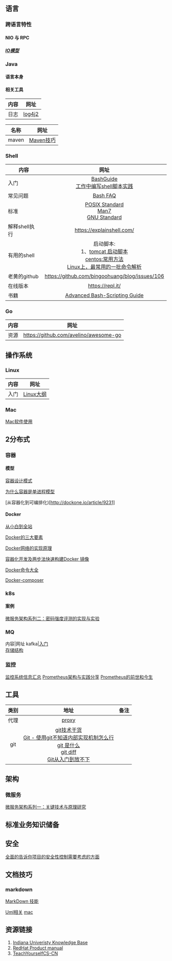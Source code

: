 ## 语言

### 跨语言特性

#### NIO 与 RPC

##### [IO模型](nio/io.md)

### Java

#### 语言本身

#### 相关工具

内容|网址
---|:--:|
日志|[log4j2](https://blog.csdn.net/CSDN___LYY/article/details/84394244)

名称|网址
---|:--:|
maven|[Maven技巧](https://github.com/wmenjoy/awesome-knowleges/blob/master/languages/java/maven.md)

### Shell

内容|网址
---|:--:|
入门|[BashGuide](http://mywiki.wooledge.org/BashGuide)<br>[工作中编写shell脚本实践](https://liyangyang.blog.csdn.net/article/details/100584638)</br>
常见问题|[Bash FAQ](http://mywiki.wooledge.org/BashFAQ)
标准|[POSIX Standard](http://pubs.opengroup.org/onlinepubs/9699919799/xrat/contents.html)</br>[Man7](http://man7.org/linux/man-pages/man1/bash.1.html)</br>[GNU Standard](https://www.gnu.org/software/bash/manual/html_node/index.html#SEC_Contents)
解释shell执行|https://explainshell.com/
有用的shell|启动脚本:<br>1、[tomcat 启动脚本](https://github.com/apache/tomcat/blob/master/bin/catalina.sh)</br>[centos:常用方法]( https://github.com/seanhess/centos/blob/master/library.sh) </br>[Linux上，最常用的一批命令解析](https://juejin.im/post/5d134fbfe51d4510727c80d1?utm_source=gold_browser_extension)
老黄的github|https://github.com/bingoohuang/blog/issues/106
在线版本|https://repl.it/
书籍|[Advanced Bash-Scripting Guide](https://www.gnu.org/software/bash/manual/html_node/index.html#SEC_Contents)

### Go

内容|网址
---|--|
资源|https://github.com/avelino/awesome-go
## 操作系统
### Linux

内容|网址
---|:--:|
入门|[Linux大纲](https://blog.csdn.net/CSDN___LYY/article/details/80810403)|

### Mac

[Mac软件使用](https://github.com/bingoohuang/blog/issues/88#issuecomment-550804240)

## 2分布式

### 容器

#### 模型

[容器设计模式](http://dockone.io/article/9290)

[为什么容器是单进程模型](http://dockone.io/article/9274)

[从容器化到可编排化)[http://dockone.io/article/9231]
#### Docker
[从小白到全站](http://dockone.io/article/9273)

[Docker的三大要素](http://dockone.io/article/9249)

[Docker网络的实现原理](http://dockone.io/article/9243)

[容器化开发及两步法快速构建Docker 镜像](http://dockone.io/article/9241)

[Docker命令大全](http://dockone.io/article/9229)

[Docker-composer](http://dockone.io/article/9213)

### k8s

#### 案例

[微服务架构系列二：密码强度评测的实现与实验](http://dockone.io/article/9212)

### MQ

内容|网址
kafka|[入门](https://blog.csdn.net/CSDN___LYY/article/details/85697252)<br>[存储结构](https://blog.csdn.net/CSDN___LYY/article/details/85696954)

### 监控

[监控系统信息汇总](http://dockone.io/article/9316)
[Prometheus架构与实践分享](http://dockone.io/article/9269)
[Prometheus的前世和今生](http://dockone.io/article/9235)

## 工具

|类别|地址|备注|
|:--:|:--:|:--:|
|代理|[proxy](proxy/proxy.md)|
|git|[git技术干货](https://liyangyang.blog.csdn.net/article/details/100939749)<br/>[Git - 使用git不知道内部实现机制怎么行](https://liyangyang.blog.csdn.net/article/details/101035399)<br/>[git 是什么](https://blog.csdn.net/CSDN___LYY/article/details/81300411)<br>[git diff ](https://blog.csdn.net/CSDN___LYY/article/details/102555882)<br>[Git从入门到放不下](http://dockone.io/article/9277)|

## 架构

### 微服务

[微服务架构系列一：关键技术与原理研究](http://dockone.io/article/9196)

## 标准业务知识储备

## 安全

[全面的告诉你项目的安全性控制需要考虑的方面](https://blog.csdn.net/CSDN___LYY/article/details/84961437)

## 文档技巧

### markdown

[MarkDown 技能](howtowrite/markdown.md)

[Uml相关](https://github.com/wmenjoy/awesome-knowleges/blob/master/howtowrite/planturml.md)
[mac](https://blankj.com/gitbook/mac/)

## 资源链接

1. [Indiana Univeristy Knowledge Base](https://kb.iu.edu/d/menu)
2. [RedHat Product manual](https://access.redhat.com/documentation/en-us/)
3. [TeachYourselfCS-CN
](https://github.com/keithnull/TeachYourselfCS-CN)
